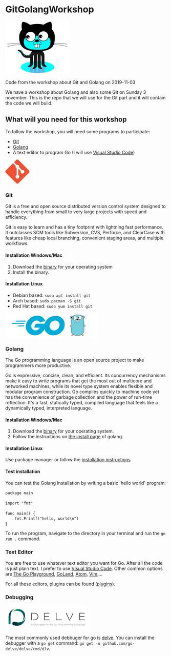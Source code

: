 # GitGolangWorkshop

<img src="https://github.com/Brixel/GitGolangWorkshop/raw/master/.github/git-go.png" alt="Golang Github image" width="200" />

Code from the workshop about Git and Golang on 2019-11-03

We have a workshop about Golang and also some Git on Sunday 3 november.
This is the repo that we will use for the Git part and it will contain the code we will build.

## What will you need for this workshop

To follow the workshop, you will need some programs to participate:

- [Git](https://git-scm.com/downloads)
- [Golang](https://golang.org/dl/)
- A text editor to program Go (I will use [Visual Studio Code](https://code.visualstudio.com/download))

<img src="https://github.com/Brixel/GitGolangWorkshop/raw/master/.github/git.png" alt="Golang Github image" height="75" />

### Git

Git is a free and open source distributed version control system designed to handle everything from
small to very large projects with speed and efficiency.

Git is easy to learn and has a tiny footprint with lightning fast performance. It outclasses SCM tools
like Subversion, CVS, Perforce, and ClearCase with features like cheap local branching, convenient
staging areas, and multiple workflows.

#### Installation Windows/Mac

1. Download the [binary](https://git-scm.com/downloads) for your operating system
2. Install the binary.

#### Installation Linux

- Debian based: `sudo apt install git`
- Arch based: `sudo pacman -S git`
- Red Hat based: `sudo yum install git`

<img src="https://github.com/Brixel/GitGolangWorkshop/raw/master/.github/golang-gopher.png" alt="Golang image" height="75" />

### Golang

The Go programming language is an open source project to make programmers more productive.

Go is expressive, concise, clean, and efficient. Its concurrency mechanisms make it easy to write
programs that get the most out of multicore and networked machines, while its novel type system
enables flexible and modular program construction. Go compiles quickly to machine code yet has
the convenience of garbage collection and the power of run-time reflection. It's a fast, statically
typed, compiled language that feels like a dynamically typed, interpreted language.

#### Installation Windows/Mac

1. Download the [binary](https://golang.org/dl/) for your operating system.
2. Follow the instructions on [the install page](https://golang.org/doc/install) of golang.

#### Installation Linux

Use package manager or follow the [installation instructions](https://golang.org/doc/install)

#### Test installation

You can test the Golang installation by writing a basic 'hello world' program:

``` golang
package main

import "fmt"

func main() {
    fmt.Printf("hello, world\n")
}
```

To run the program, navigate to the directory in your terminal and run the `go run .` command.

### Text Editor

You are free to use whatever text editor you want for Go. After all the code is just plain text.
I prefer to use [Visual Studio Code](https://code.visualstudio.com/). Other common options are
[The Go Playground](https://play.golang.org/), [GoLand](https://www.jetbrains.com/go/),
[Atom](https://ide.atom.io/), [Vim](https://www.vim.org/),...

For all these editors, plugins can be found ([plugins](https://golang.org/doc/editors.html)).

### Debugging

<img src="https://github.com/Brixel/GitGolangWorkshop/raw/master/.github/delve.png" alt="Golang Github image" height="75" />

The most commonly used debbuger for go is [delve](https://github.com/go-delve/delve). You can
install the debugger with a `go get` command: `go get -u github.com/go-delve/delve/cmd/dlv`.
